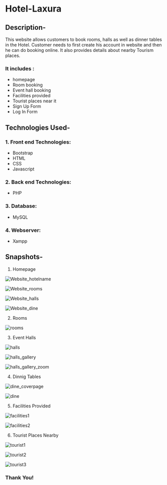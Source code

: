 # Hotel-Laxura



## Description-
   This website allows customers to book rooms, halls as well as dinner tables in the Hotel. Customer needs to first create his account in website and then he can do booking online. It also provides details about nearby Tourism places. 
   
### It includes :

  - homepage
  - Room booking
  - Event hall booking
  - Facilities provided
  - Tourist places near it
  - Sign Up Form
  - Log In Form

## Technologies Used-

### 1. Front end Technologies:
  - Bootstrap
  - HTML
  - CSS
  - Javascript
  
### 2. Back end Technologies:
  - PHP
  
### 3. Database:
  - MySQL
  
### 4. Webserver:
  - Xampp


## Snapshots-

1. Homepage

![Website_hotelname](https://github.com/rid17pawar/Hotel-Management/blob/master/readmeImages/homepage1.png)

![Website_rooms](https://github.com/rid17pawar/Hotel-Management/blob/master/readmeImages/homepage2.png)

![Website_halls](https://github.com/rid17pawar/Hotel-Management/blob/master/readmeImages/homepage3.png)

![Website_dine](https://github.com/rid17pawar/Hotel-Management/blob/master/readmeImages/homepage4.png)

2. Rooms

![rooms](https://github.com/rid17pawar/Hotel-Management/blob/master/readmeImages/rooms1.png)

3. Event Halls

![halls](https://github.com/rid17pawar/Hotel-Management/blob/master/readmeImages/halls1.png)

![halls_gallery](https://github.com/rid17pawar/Hotel-Management/blob/master/readmeImages/halls2.png)

![halls_gallery_zoom](https://github.com/rid17pawar/Hotel-Management/blob/master/readmeImages/halls3.png)

4. Dinnig Tables

![dine_coverpage](https://github.com/rid17pawar/Hotel-Management/blob/master/readmeImages/dine1.png)

![dine](https://github.com/rid17pawar/Hotel-Management/blob/master/readmeImages/dine2.png)

5. Facilities Provided

![facilities1](https://github.com/rid17pawar/Hotel-Management/blob/master/readmeImages/facilities1.png)

![facilities2](https://github.com/rid17pawar/Hotel-Management/blob/master/readmeImages/facilities2.png)

6. Tourist Places Nearby

![tourist1](https://github.com/rid17pawar/Hotel-Management/blob/master/readmeImages/tourist_places1.png)

![tourist2](https://github.com/rid17pawar/Hotel-Management/blob/master/readmeImages/tourist_places2.png)

![tourist3](https://github.com/rid17pawar/Hotel-Management/blob/master/readmeImages/tourist_places3.png)


### Thank You!
